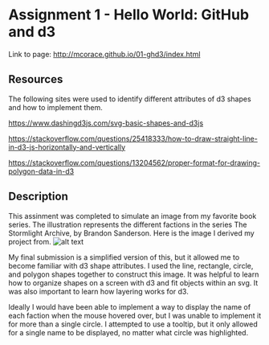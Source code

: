 Assignment 1 - Hello World: GitHub and d3  
===
Link to page:
http://mcorace.github.io/01-ghd3/index.html

Resources
---
The following sites were used to identify different attributes of d3 shapes and how to implement them.

https://www.dashingd3js.com/svg-basic-shapes-and-d3js

https://stackoverflow.com/questions/25418333/how-to-draw-straight-line-in-d3-js-horizontally-and-vertically

https://stackoverflow.com/questions/13204562/proper-format-for-drawing-polygon-data-in-d3

Description
---
This assinment was completed to simulate an image from my favorite book series. The illustration represents the different factions in the series The Stormlight Archive, by Brandon Sanderson. Here is the image I derived my project from.
![alt text](https://vignette.wikia.nocookie.net/stormlightarchive/images/e/eb/Surgebinders.jpg/revision/latest?cb=20141103012851)

My final submission is a simplified version of this, but it allowed me to become familiar with d3 shape attributes. I used the line, rectangle, circle, and polygon shapes together to construct this image. It was helpful to learn how to organize shapes on a screen with d3 and fit objects within an svg. It was also important to learn how layering works for d3.

Ideally I would have been able to implement a way to display the name of each faction when the mouse hovered over, but I was unable to implement it for more than a single circle. I attempted to use a tooltip, but it only allowed for a single name to be displayed, no matter what circle was highlighted.

